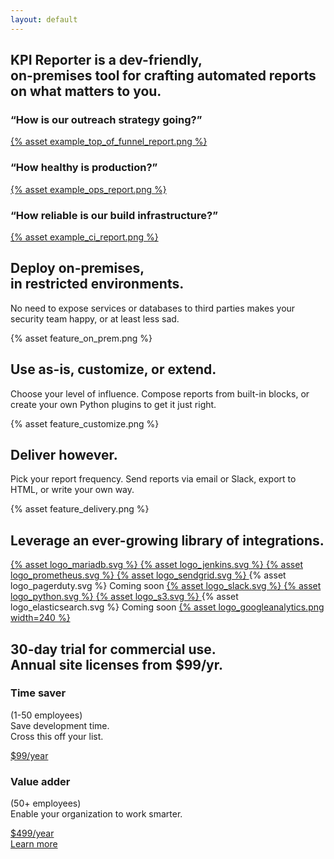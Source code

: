 ```yaml
---
layout: default
---
```


<section class="site-hero">
  <h1>
    KPI Reporter is a <strong>dev-friendly</strong>,<br>
    <strong>on-premises</strong> tool for crafting automated reports on what
    matters to you.
  </h1>
  <div class="examples">
    <div class="example">
      <h3>&ldquo;How is our outreach strategy going?&rdquo;</h3>
      <a href="https://kpi-reporter.readthedocs.io/en/latest/examples/latest-top-of-funnel-report/" target="_blank" rel="noopener noreferrer" class="screenshot-container">
        {% asset example_top_of_funnel_report.png %}
      </a>
    </div>
    <div class="example">
      <h3>&ldquo;How healthy is production?&rdquo;</h3>
      <a href="https://kpi-reporter.readthedocs.io/en/latest/examples/latest-ops-report/" target="_blank" rel="noopener noreferrer" class="screenshot-container">
        {% asset example_ops_report.png %}
      </a>
    </div>
    <div class="example">
      <h3>&ldquo;How reliable is our build infrastructure?&rdquo;</h3>
      <a href="https://kpi-reporter.readthedocs.io/en/latest/examples/latest-ci-report/" target="_blank" rel="noopener noreferrer" class="screenshot-container">
        {% asset example_ci_report.png %}
      </a>
    </div>
  </div>
  <div class="shadow-box"></div>
</section>
<section class="feature-box dark">
  <div class="text-inset">
    <h2>Deploy on-premises,<br>in restricted environments.</h2>
    <p>
      No need to expose services or databases to third parties makes your
      security team happy, or at least less sad.
    </p>
  </div>
  <div class="graphic-inset dark flush">
    {% asset feature_on_prem.png %}
  </div>
</section>
<section class="feature-box r-align">
  <div class="text-inset">
    <h2>Use as-is, customize, or extend.</h2>
    <p>
      Choose your level of influence. Compose reports from built-in blocks, or
      create your own Python plugins to get it just right.
    </p>
  </div>
  <div class="graphic-inset dark">
    {% asset feature_customize.png %}
  </div>
</section>
<section class="feature-box dark">
  <div class="text-inset">
    <h2>Deliver however.</h2>
    <p>
      Pick your report frequency. Send reports via email or Slack, export to HTML, or
      write your own way.
    </p>
  </div>
  <div class="graphic-inset dark pop-out">
    {% asset feature_delivery.png %}
  </div>
</section>
<section class="feature-box full">
  <h2>Leverage an ever-growing library of integrations.</h2>
  <div>
    <a href="https://kpi-reporter.readthedocs.io/en/latest/plugins/mysql.html" target="_blank" rel="noopener noreferrer" class="plugin-logo">
      {% asset logo_mariadb.svg %}
    </a>
    <a href="https://kpi-reporter.readthedocs.io/en/latest/plugins/jenkins.html" target="_blank" rel="noopener noreferrer" class="plugin-logo">
      {% asset logo_jenkins.svg %}
    </a>
    <a href="https://kpi-reporter.readthedocs.io/en/latest/plugins/prometheus.html" target="_blank" rel="noopener noreferrer" class="plugin-logo">
      {% asset logo_prometheus.svg %}
    </a>
    <a href="https://kpi-reporter.readthedocs.io/en/latest/plugins/sendgrid.html" target="_blank" rel="noopener noreferrer" class="plugin-logo">
      {% asset logo_sendgrid.svg %}
    </a>
    <a class="plugin-logo">
      {% asset logo_pagerduty.svg %}
      <span class="coming-soon">Coming soon</span>
    </a>
    <a href="https://kpi-reporter.readthedocs.io/en/latest/plugins/slack.html" target="_blank" rel="noopener noreferrer" class="plugin-logo">
      {% asset logo_slack.svg %}
    </a>
    <a href="https://kpi-reporter.readthedocs.io/en/latest/plugins/plot.html" target="_blank" rel="noopener noreferrer" class="plugin-logo">
      {% asset logo_python.svg %}
    </a>
    <a href="https://kpi-reporter.readthedocs.io/en/latest/plugins/s3.html" target="_blank" rel="noopener noreferrer" class="plugin-logo">
      {% asset logo_s3.svg %}
    </a>
    <a class="plugin-logo">
      {% asset logo_elasticsearch.svg %}
      <span class="coming-soon">Coming soon</span>
    </a>
    <a href="https://kpi-reporter.readthedocs.io/en/latest/plugins/googleanalytics.html" target="_blank" rel="noopener noreferrer" class="plugin-logo">
      {% asset logo_googleanalytics.png width=240 %}
    </a>
  </div>
</section>
<section class="feature-box dark full">
  <h2>
    30-day trial for commercial use.<br>
    <span class="subheading">Annual site licenses from $99/yr.</span>
  </h2>
  <div class="pricing-options">
    <div class="pricing-option">
      <h3>Time saver</h3>
      <p>
        (1-50 employees)<br>
        Save development time.<br>
        Cross this off your list.
      </p>
      <a class="pricing-button" href="https://gum.co/JDoaK?variant=Small%20Business%20(1-50%20employees)" target="_blank">$99/year</a>
    </div>
    <div class="pricing-option">
      <h3>Value adder</h3>
      <p>
        (50+ employees)<br>
        Enable your organization to work smarter.
      </p>
      <a class="pricing-button" href="https://gum.co/JDoaK?variant=Enterprise%20(50%2B%20employees)" target="_blank">$499/year</a>
    </div>
  </div>
  <a href="/pricing">Learn more</a>
</section>
